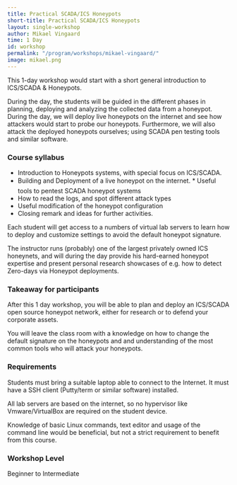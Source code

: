 ```yaml
---
title: Practical SCADA/ICS Honeypots
short-title: Practical SCADA/ICS Honeypots
layout: single-workshop
author: Mikael Vingaard
time: 1 Day
id: workshop
permalink: "/program/workshops/mikael-vingaard/"
image: mikael.png
---
```


This 1-day workshop would start with a short general introduction to ICS/SCADA & Honeypots.

During the day, the students will be guided in the different phases in planning, deploying and analyzing the collected data from a honeypot. During the day, we will deploy live honeypots on the internet and see how attackers would start to probe our honeypots. Furthermore, we will also attack the deployed honeypots ourselves; using SCADA pen testing tools and similar software.

### Course syllabus
* Introduction to Honeypots systems, with special focus on ICS/SCADA.
* Building and Deployment of a live honeypot on the internet.
* Useful tools to pentest SCADA honeypot systems
* How to read the logs, and spot different attack types
* Useful modification of the honeypot configuration
* Closing remark and ideas for further activities.

Each student will get access to a numbers of virtual lab servers to learn how to deploy and customize settings to avoid the default honeypot signature.

The instructor runs (probably) one of the largest privately owned ICS honeynets, and will during the day provide his hard-earned honeypot expertise and present personal research showcases of e.g. how to detect Zero-days via Honeypot deployments.

### Takeaway for participants

After this 1 day workshop, you will be able to plan and deploy an ICS/SCADA open source honeypot network, either for research or to defend your corporate assets.

You will leave the class room with a knowledge on how to change the default signature on the honeypots and and understanding of the most common tools who will attack your honeypots.

### Requirements

Students must bring a suitable laptop able to connect to the Internet.  It must have a SSH client (Putty/term or similar software) installed.

All lab servers are based on the internet, so no hypervisor like Vmware/VirtualBox are required on the student device.

Knowledge of basic Linux commands, text editor and usage of the command line would be beneficial, but not a strict requirement to benefit from this course.

### Workshop Level

Beginner to Intermediate